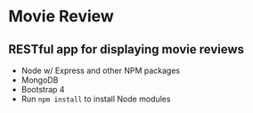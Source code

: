 # Movie Review

## RESTful app for displaying movie reviews
* Node w/ Express and other NPM packages
* MongoDB
* Bootstrap 4
* Run `npm install` to install Node modules